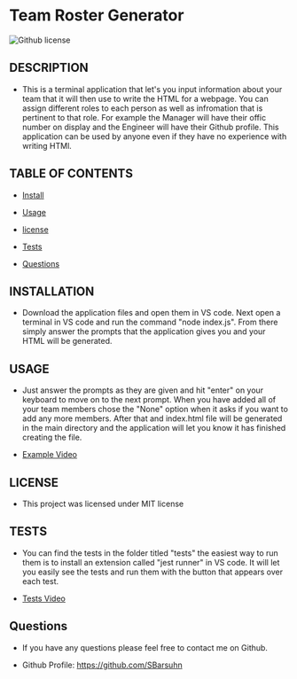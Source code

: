 # Team Roster Generator
![Github license](https://img.shields.io/badge/license-MIT-blue.svg)


## DESCRIPTION

- This is a terminal application that let's you input information about your team that it will then use to write the HTML for a webpage. You can assign different roles to each person as well as infromation that is pertinent to that role. For example the Manager will have their offic number on display and the Engineer will have their Github profile. This application can be used by anyone even if they have no experience with writing HTMl.


## TABLE OF CONTENTS


* [Install](#install)

* [Usage](#usage)

* [license](#license)

* [Tests](#tests)

* [Questions](#questions)


## INSTALLATION

- Download the application files and open them in VS code. Next open a terminal in VS code and run the command "node index.js". From there simply answer the prompts that the application gives you and your HTML will be generated.


## USAGE

- Just answer the prompts as they are given and hit "enter" on your keyboard to move on to the next prompt. When you have added all of your team members chose the "None" option when it asks if you want to add any more members. After that and index.html file will be generated in the main directory and the application will let you know it has finished creating the file.

- [Example Video](./assets/Demo/Team_Gen_Demo.mp4)


## LICENSE

- This project was licensed under MIT license


## TESTS

- You can find the tests in the folder titled "tests" the easiest way to run them is to install an extension  called "jest runner" in VS code. It will let you easily see the tests and run them with the button that appears over each test.

- [Tests Video](./assets/Demo/tests.mp4.mp4)


## Questions

- If you have any questions please feel free to contact me on Github.

- Github Profile: https://github.com/SBarsuhn

